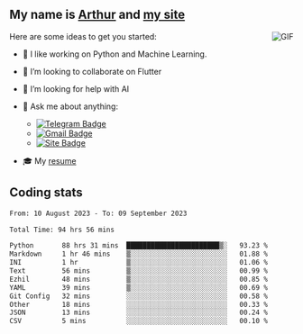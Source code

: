 
## My name is [Arthur](https://www.linkedin.com/in/arthur-novais-201420/) and [my site](https://arthurcn96.github.io/)

<!--
**Arthurcn96/Arthurcn96** is a ✨ _special_ ✨ repository because its `README.md` (this file) appears on your GitHub profile.
-->
<img align="right"  max-width="440" max-height="240" alt="GIF" src="https://raw.githubusercontent.com/Arthurcn96/Arthurcn96/master/helloThere.gif" />

Here are some ideas to get you started:

- 🤖 I like working on Python and Machine Learning.
- 👯 I’m looking to collaborate on Flutter
- 🤔 I’m looking for help with AI
- 💬 Ask me about anything:
    - [![Telegram Badge](https://img.shields.io/badge/-@Arthurcn9-0088cc?style=for-the-badge&logo=Telegram&logoColor=white)](https://t.me/Arthurcn9)
    - [![Gmail Badge](https://img.shields.io/badge/-@Arthurcn9-red?style=for-the-badge&logo=Gmail&logoColor=white)](mailto:Arthurcn96@gmail.com)
    - [![Site Badge](https://img.shields.io/badge/arthurcn96.github.io-informational?style=for-the-badge&logo=internetexplorer)](https://arthurcn96.github.io/)

- 🎓 My [resume](https://github.com/Arthurcn96/resume/blob/master/Resume_PT-BR.pdf)


## Coding stats
<!--START_SECTION:waka-->

```txt
From: 10 August 2023 - To: 09 September 2023

Total Time: 94 hrs 56 mins

Python       88 hrs 31 mins  ███████████████████████▒░   93.23 %
Markdown     1 hr 46 mins    ▒░░░░░░░░░░░░░░░░░░░░░░░░   01.88 %
INI          1 hr            ▒░░░░░░░░░░░░░░░░░░░░░░░░   01.06 %
Text         56 mins         ▒░░░░░░░░░░░░░░░░░░░░░░░░   00.99 %
Ezhil        48 mins         ▒░░░░░░░░░░░░░░░░░░░░░░░░   00.85 %
YAML         39 mins         ▒░░░░░░░░░░░░░░░░░░░░░░░░   00.69 %
Git Config   32 mins         ░░░░░░░░░░░░░░░░░░░░░░░░░   00.58 %
Other        18 mins         ░░░░░░░░░░░░░░░░░░░░░░░░░   00.33 %
JSON         13 mins         ░░░░░░░░░░░░░░░░░░░░░░░░░   00.24 %
CSV          5 mins          ░░░░░░░░░░░░░░░░░░░░░░░░░   00.10 %
```

<!--END_SECTION:waka-->
